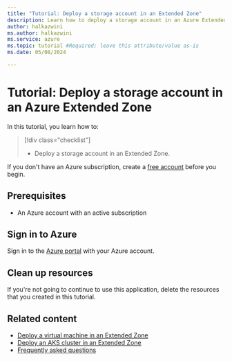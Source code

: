 ```yaml
---
title: "Tutorial: Deploy a storage account in an Extended Zone"
description: Learn how to deploy a storage account in an Azure Extended Zone.
author: halkazwini
ms.author: halkazwini
ms.service: azure
ms.topic: tutorial #Required; leave this attribute/value as-is
ms.date: 05/08/2024

---
```


# Tutorial: Deploy a storage account in an Azure Extended Zone

In this tutorial, you learn how to:

> [!div class="checklist"]
> * Deploy a storage account in an Extended Zone.

If you don't have an Azure subscription, create a [free account](https://azure.microsoft.com/free/?WT.mc_id=A261C142F) before you begin.

## Prerequisites

- An Azure account with an active subscription

## Sign in to Azure

Sign in to the [Azure portal](https://portal.azure.com) with your Azure account.

## Clean up resources

If you're not going to continue to use this application, delete the resources that you created in this tutorial.

## Related content

- [Deploy a virtual machine in an Extended Zone](deploy-vm-portal.md)
- [Deploy an AKS cluster in an Extended Zone](deploy-aks-cluster.md)
- [Frequently asked questions](faq.md)
